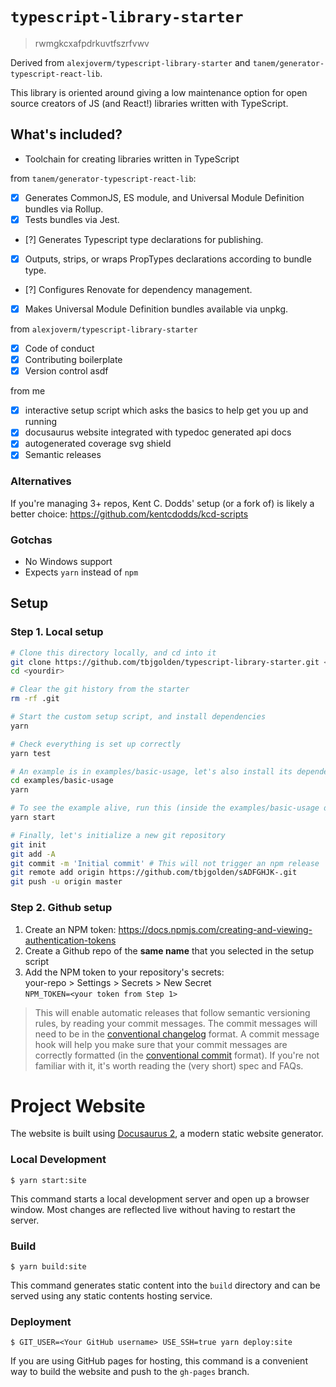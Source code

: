 # `typescript-library-starter`

> rwmgkcxafpdrkuvtfszrfvwv

Derived from `alexjoverm/typescript-library-starter` and
`tanem/generator-typescript-react-lib`.

This library is oriented around giving a low maintenance option for open source
creators of JS (and React!) libraries written with TypeScript.

## What's included?

- Toolchain for creating libraries written in TypeScript

from `tanem/generator-typescript-react-lib`:

- [x] Generates CommonJS, ES module, and Universal Module Definition bundles via
      Rollup.
- [x] Tests bundles via Jest.
- [?] Generates Typescript type declarations for publishing.
- [x] Outputs, strips, or wraps PropTypes declarations according to bundle type.
- [?] Configures Renovate for dependency management.
- [x] Makes Universal Module Definition bundles available via unpkg.

from `alexjoverm/typescript-library-starter`

- [x] Code of conduct
- [x] Contributing boilerplate
- [x] Version control asdf

from me

- [x] interactive setup script which asks the basics to help get you up and
      running
- [x] docusaurus website integrated with typedoc generated api docs
- [x] autogenerated coverage svg shield
- [x] Semantic releases

### Alternatives

If you're managing 3+ repos, Kent C. Dodds' setup (or a fork of) is likely a
better choice: https://github.com/kentcdodds/kcd-scripts

### Gotchas

- No Windows support
- Expects `yarn` instead of `npm`

## Setup

### Step 1. Local setup

```sh
# Clone this directory locally, and cd into it
git clone https://github.com/tbjgolden/typescript-library-starter.git <yourdir>
cd <yourdir>

# Clear the git history from the starter
rm -rf .git

# Start the custom setup script, and install dependencies
yarn

# Check everything is set up correctly
yarn test

# An example is in examples/basic-usage, let's also install its dependencies
cd examples/basic-usage
yarn

# To see the example alive, run this (inside the examples/basic-usage directory)
yarn start

# Finally, let's initialize a new git repository
git init
git add -A
git commit -m 'Initial commit' # This will not trigger an npm release
git remote add origin https://github.com/tbjgolden/sADFGHJK-.git
git push -u origin master


```

### Step 2. Github setup

1. Create an NPM token:
   https://docs.npmjs.com/creating-and-viewing-authentication-tokens
2. Create a Github repo of the **same name** that you selected in the setup
   script
3. Add the NPM token to your repository's secrets:  
   your-repo > Settings > Secrets > New Secret  
   `NPM_TOKEN=<your token from Step 1>`

> This will enable automatic releases that follow semantic versioning rules, by
> reading your commit messages. The commit messages will need to be in the
> [conventional changelog](https://github.com/conventional-changelog/conventional-changelog)
> format. A commit message hook will help you make sure that your commit
> messages are correctly formatted (in the
> [conventional commit](https://www.conventionalcommits.org) format). If you're
> not familiar with it, it's worth reading the (very short) spec and FAQs.

<!--
## Main Scripts

```
yarn start

do we need to choose? ⬇

if (src contains .tsx file) {
  // get react live reload working somehow
  // potential solutions: yarn link, --check-files, react storybook
} else {
  // get tdd running somehow
  // maybe enhance test suite with some clever automatic mocks
  // performance testing
}
```
-->

# Project Website

The website is built using [Docusaurus 2](https://v2.docusaurus.io/), a modern
static website generator.

### Local Development

```
$ yarn start:site
```

This command starts a local development server and open up a browser window.
Most changes are reflected live without having to restart the server.

### Build

```
$ yarn build:site
```

This command generates static content into the `build` directory and can be
served using any static contents hosting service.

### Deployment

```
$ GIT_USER=<Your GitHub username> USE_SSH=true yarn deploy:site
```

If you are using GitHub pages for hosting, this command is a convenient way to
build the website and push to the `gh-pages` branch.
